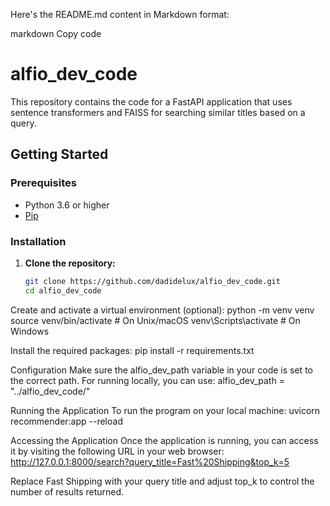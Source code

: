 Here's the README.md content in Markdown format:

markdown
Copy code
# alfio_dev_code

This repository contains the code for a FastAPI application that uses sentence transformers and FAISS for searching similar titles based on a query.

## Getting Started

### Prerequisites

- Python 3.6 or higher
- [Pip](https://pypi.org/project/pip/)

### Installation

1. **Clone the repository:**

   ```bash
   git clone https://github.com/dadidelux/alfio_dev_code.git
   cd alfio_dev_code


Create and activate a virtual environment (optional):
python -m venv venv
source venv/bin/activate  # On Unix/macOS
venv\Scripts\activate  # On Windows

Install the required packages:
pip install -r requirements.txt

Configuration
Make sure the alfio_dev_path variable in your code is set to the correct path. For running locally, you can use:
alfio_dev_path = "../alfio_dev_code/"

Running the Application
To run the program on your local machine:
uvicorn recommender:app --reload

Accessing the Application
Once the application is running, you can access it by visiting the following URL in your web browser:
http://127.0.0.1:8000/search?query_title=Fast%20Shipping&top_k=5

Replace Fast Shipping with your query title and adjust top_k to control the number of results returned.